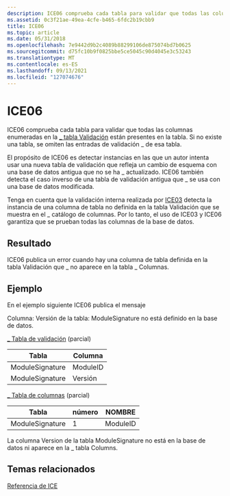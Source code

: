 ```yaml
---
description: ICE06 comprueba cada tabla para validar que todas las columnas enumeradas en la \_ tabla Validación están presentes en la tabla. Si no existe una tabla, se omiten las entradas de validación \_ de esa tabla.
ms.assetid: 0c3f21ae-49ea-4cfe-b465-6fdc2b19cbb9
title: ICE06
ms.topic: article
ms.date: 05/31/2018
ms.openlocfilehash: 7e9442d9b2c4089b88299106de875074bd7b0625
ms.sourcegitcommit: d75fc10b9f0825bbe5ce5045c90d4045e3c53243
ms.translationtype: MT
ms.contentlocale: es-ES
ms.lasthandoff: 09/13/2021
ms.locfileid: "127074676"
---
```

# <a name="ice06"></a>ICE06

ICE06 comprueba cada tabla para validar que todas las columnas enumeradas en la [ \_ tabla Validación](-validation-table.md) están presentes en la tabla. Si no existe una tabla, se omiten las entradas de validación \_ de esa tabla.

El propósito de ICE06 es detectar instancias en las que un autor intenta usar una nueva tabla de validación que refleja un cambio de esquema con una base de datos antigua que no se ha \_ actualizado. ICE06 también detecta el caso inverso de una tabla de validación antigua que \_ se usa con una base de datos modificada.

Tenga en cuenta que la validación interna realizada por [ICE03](ice03.md) detecta la instancia de una columna de tabla no definida en la tabla Validación que se muestra en el \_ catálogo de columnas. Por lo tanto, el uso de ICE03 y ICE06 garantiza que se prueban todas las columnas de la base de datos.

## <a name="result"></a>Resultado

ICE06 publica un error cuando hay una columna de tabla definida en la tabla Validación que \_ no aparece en la tabla \_ Columnas.

## <a name="example"></a>Ejemplo

En el ejemplo siguiente ICE06 publica el mensaje

Columna: Versión de la tabla: ModuleSignature no está definido en la base de datos.

[ \_ Tabla de validación](-validation-table.md) (parcial)



| Tabla           | Columna   |
|-----------------|----------|
| ModuleSignature | ModuleID |
| ModuleSignature | Versión  |



 

[ \_ Tabla de columnas](-columns-table.md) (parcial)



| Tabla           | número | NOMBRE     |
|-----------------|--------|----------|
| ModuleSignature | 1      | ModuleID |



 

La columna Version de la tabla ModuleSignature no está en la base de datos ni aparece en la \_ tabla Columns.

## <a name="related-topics"></a>Temas relacionados

<dl> <dt>

[Referencia de ICE](ice-reference.md)
</dt> </dl>

 

 



